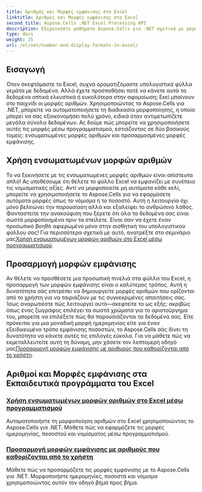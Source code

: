 ```yaml
---
title: Αριθμός και Μορφές εμφάνισης στο Excel
linktitle: Αριθμός και Μορφές εμφάνισης στο Excel
second_title: Aspose.Cells .NET Excel Processing API
description: Εξερευνήστε μαθήματα Aspose.Cells για .NET σχετικά με μορφές αριθμού και εμφάνισης, συμπεριλαμβανομένων των ενσωματωμένων και προσαρμοσμένων επιλογών μορφοποίησης για αυτοματοποίηση του Excel.
type: docs
weight: 25
url: /el/net/number-and-display-formats-in-excel/
---
```

## Εισαγωγή

Όταν σκεφτόμαστε το Excel, συχνά οραματιζόμαστε υπολογιστικά φύλλα γεμάτα με δεδομένα. Αλλά έχετε προσπαθήσει ποτέ να κάνετε αυτά τα δεδομένα οπτικά ελκυστικά ή ευκολότερα στην αφομοίωση; Εκεί μπαίνουν στο παιχνίδι οι μορφές αριθμών. Χρησιμοποιώντας το Aspose.Cells για .NET, μπορείτε να αυτοματοποιήσετε τη διαδικασία μορφοποίησης, η οποία μπορεί να σας εξοικονομήσει πολύ χρόνο, ειδικά όταν αντιμετωπίζετε μεγάλα σύνολα δεδομένων. Ας δούμε πώς μπορείτε να χρησιμοποιήσετε αυτές τις μορφές μέσω προγραμματισμού, εστιάζοντας σε δύο βασικούς τομείς: ενσωματωμένες μορφές αριθμών και προσαρμοσμένες μορφές εμφάνισης.

## Χρήση ενσωματωμένων μορφών αριθμών

Το να ξεκινήσετε με τις ενσωματωμένες μορφές αριθμών είναι απίστευτα απλό! Ας υποθέσουμε ότι θέλετε το φύλλο Excel να εμφανίζει με συνέπεια τις νομισματικές αξίες. Αντί να μορφοποιείτε μη αυτόματα κάθε κελί, μπορείτε να χρησιμοποιήσετε το Aspose.Cells για να εφαρμόσετε αυτόματα μορφές όπως το νόμισμα ή το ποσοστό. Αυτή η λειτουργία όχι μόνο βελτιώνει την παρουσίαση αλλά και εξαλείφει το ανθρώπινο λάθος. Φανταστείτε την ανακούφιση που ξέρετε ότι όλα τα δεδομένα σας είναι σωστά μορφοποιημένα πριν τα στείλετε. Είναι σαν να έχετε έναν προσωπικό βοηθό αφιερωμένο μόνο στην αισθητική του υπολογιστικού φύλλου σας! Για περισσότερα σχετικά με αυτό, ανατρέξτε στο σεμινάριο μας[Χρήση ενσωματωμένων μορφών αριθμών στο Excel μέσω προγραμματισμού](./using-built-in-number-formats/).

## Προσαρμογή μορφών εμφάνισης

Αν θέλετε να προσθέσετε μια προσωπική πινελιά στα φύλλα του Excel, η προσαρμογή των μορφών εμφάνισης είναι ο καλύτερος τρόπος. Αυτή η δυνατότητα σάς επιτρέπει να δημιουργείτε μορφές αριθμών που ορίζονται από το χρήστη για να ταιριάζουν με τις συγκεκριμένες απαιτήσεις σας. Ίσως αναρωτιέστε πώς λειτουργεί αυτό—σκεφτείτε το ως εξής: ακριβώς όπως ένας ζωγράφος επιλέγει τα σωστά χρώματα για το αριστούργημα του, μπορείτε να επιλέξετε πώς θα παρουσιάζονται τα δεδομένα σας. Είτε πρόκειται για μια μοναδική μορφή ημερομηνίας είτε για έναν εξειδικευμένο τρόπο εμφάνισης ποσοστών, το Aspose.Cells σάς δίνει τη δυνατότητα να κάνετε αυτές τις επιλογές εύκολα. Για να μάθετε πώς να εκμεταλλευτείτε αυτή τη δύναμη, μην χάσετε τον λεπτομερή οδηγό μας[Προσαρμογή μορφών εμφάνισης με αριθμούς που καθορίζονται από το χρήστη](./customizing-display-formats-with-user-defined-numbers/).

## Αριθμοί και Μορφές εμφάνισης στα Εκπαιδευτικά προγράμματα του Excel
### [Χρήση ενσωματωμένων μορφών αριθμών στο Excel μέσω προγραμματισμού](./using-built-in-number-formats/)
Αυτοματοποιήστε τη μορφοποίηση αριθμών στο Excel χρησιμοποιώντας το Aspose.Cells για .NET. Μάθετε πώς να εφαρμόζετε τις μορφές ημερομηνίας, ποσοστού και νομίσματος μέσω προγραμματισμού.
### [Προσαρμογή μορφών εμφάνισης με αριθμούς που καθορίζονται από το χρήστη](./customizing-display-formats-with-user-defined-numbers/)
Μάθετε πώς να προσαρμόζετε τις μορφές εμφάνισης με το Aspose.Cells για .NET. Μορφοποιήστε ημερομηνίες, ποσοστά και νόμισμα χρησιμοποιώντας αυτόν τον οδηγό βήμα προς βήμα.